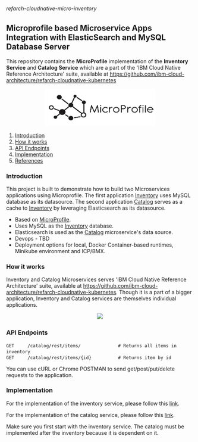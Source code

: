 ###### refarch-cloudnative-micro-inventory

## Microprofile based Microservice Apps Integration with ElasticSearch and MySQL Database Server

This repository contains the **MicroProfile** implementation of the **Inventory Service** and **Catalog Service** which are a part of the 'IBM Cloud Native Reference Architecture' suite, available at https://github.com/ibm-cloud-architecture/refarch-cloudnative-kubernetes

<p align="center">
  <a href="https://microprofile.io/">
    <img src="https://github.com/ibm-cloud-architecture/refarch-cloudnative-wfd/blob/microprofile/static/imgs/microprofile_small.png" width="300" height="100">
  </a>
</p>

1. [Introduction](#introduction)
2. [How it works](#how-it-works)
3. [API Endpoints](#api-endpoints)
4. [Implementation](#implementation)
5. [References](#references)

### Introduction

This project is built to demonstrate how to build two Microservices applications using Microprofile. The first application [Inventory](https://github.com/ibm-cloud-architecture/refarch-cloudnative-micro-inventory/tree/microprofile/inventory) uses MySQL database as its datasource. The second application [Catalog](https://github.com/ibm-cloud-architecture/refarch-cloudnative-micro-inventory/tree/microprofile/catalog) serves as a cache to [Inventory](https://github.com/ibm-cloud-architecture/refarch-cloudnative-micro-inventory/tree/microprofile/inventory) by leveraging Elasticsearch as its datasource.

- Based on [MicroProfile](https://microprofile.io/).
- Uses MySQL as the [Inventory](https://github.com/ibm-cloud-architecture/refarch-cloudnative-micro-inventory/tree/microprofile/inventory) database.
- Elasticsearch is used as the [Catalog](https://github.com/ibm-cloud-architecture/refarch-cloudnative-micro-inventory/tree/microprofile/catalog) microservice's data source.
- Devops - TBD
- Deployment options for local, Docker Container-based runtimes, Minikube environment and ICP/BMX.

### How it works

Inventory and Catalog Microservices serves 'IBM Cloud Native Reference Architecture' suite, available at
https://github.com/ibm-cloud-architecture/refarch-cloudnative-kubernetes. Though it is a part of a bigger application, Inventory and Catalog services are themselves individual applications.

<p align="center">
    <img src="https://github.com/ibm-cloud-architecture/refarch-cloudnative-kubernetes/blob/microprofile/static/imgs/inventory-catalog.png">
</p>

### API Endpoints

```
GET     /catalog/rest/items/              # Returns all items in inventory
GET     /catalog/rest/items/{id}          # Returns item by id 
```
You can use cURL or Chrome POSTMAN to send get/post/put/delete requests to the application.

### Implementation

For the implementation of the inventory service, please follow this [link](https://github.com/ibm-cloud-architecture/refarch-cloudnative-micro-inventory/tree/microprofile/inventory).

For the implementation of the catalog service, please follow this [link](https://github.com/ibm-cloud-architecture/refarch-cloudnative-micro-inventory/tree/microprofile/catalog).

Make sure you first start with the inventory service. The catalog must be implemented after the inventory because it is dependent on it.
